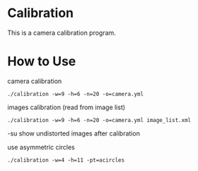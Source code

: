 # Calibration
This is a camera calibration program.

# How to Use
camera calibration
```
./calibration -w=9 -h=6 -n=20 -o=camera.yml

```

images calibration (read from image list)
```
./calibration -w=9 -h=6 -n=20 -o=camera.yml image_list.xml

```
-su show undistorted images after calibration

use asymmetric circles
```
./calibration -w=4 -h=11 -pt=acircles
```
